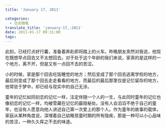 ```yaml
---
title: 'January 17, 2011'

categories:
  - 日志随笔
translate_title: 'january-17,-2011'
date: 2011-01-17 09:31:00
tags:
---
```


此刻，已经打点好行囊，准备着奔赴即将踏上的火车。昨晚朋友突然对我说，他现在既想早点回去又不太想回去。对于处于这个年龄的我们来说，家真的是这样的一个地方，离不开，但是又有一点回不去的苦涩。

小的时候，家是那个回去吃饭睡觉的地方；然后变成了那个回去逃离学校的地方，最后则变成了那个回去走走看看的地方，而最后的最后那里仅是记忆留存的地方，他常驻于梦中，却已经与现实中的自己无涉。

童年的记忆如同初恋的记忆一样，注定伴随一个人的一生，与此同时童年的记忆也像初恋的记忆一样，均被雪藏在记忆的最隐秘处。没有人会滔滔不绝于自己的童年，也没有人愿意向他人讲述自己第一次爱上的那个人。作为童年的故事的载体，家庭从某种角度说，深埋着自己幼稚孩童时期的所有隐疾，那是一种可以小心品味的苦涩，一种久久挥之不去的味道。